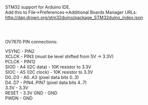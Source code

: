 

STM32 support for Arduino IDE.  
Add this to File->Preferences->Additional Boards Manager URLs:  
http://dan.drown.org/stm32duino/package_STM32duino_index.json

<br>
<br>

OV7670 PIN connections:  
  
VSYNC - PIN2  
XCLCK - PIN3 (must be level shifted from 5V -> 3.3V)  
PCLCK - PIN12  
SIOD - A4 (I2C data) - 10K resistor to 3.3V  
SIOC - A5 (I2C clock) - 10K resistor to 3.3V  
D0..D3 - A0..A3 (pixel data bits 0..3)  
D4..D7 - PIN4..PIN7 (pixel data bits 4..7)  
3.3V - 3.3V  
RESET - 3.3V 
GND - GND  
PWDN - GND  
